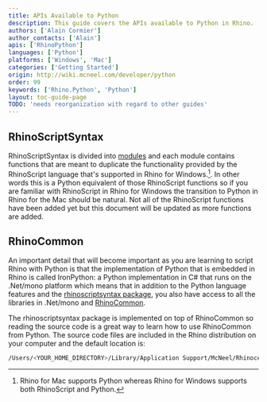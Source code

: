 ```yaml
---
title: APIs Available to Python
description: This guide covers the APIs available to Python in Rhino.
authors: ['Alain Cormier']
author_contacts: ['Alain']
apis: ['RhinoPython']
languages: ['Python']
platforms: ['Windows', 'Mac']
categories: ['Getting Started']
origin: http://wiki.mcneel.com/developer/python
order: 99
keywords: ['Rhino.Python', 'Python']
layout: toc-guide-page
TODO: 'needs reorganization with regard to other guides'
---
```


 
## RhinoScriptSyntax

RhinoScriptSyntax is divided into [modules](/api/RhinoScriptSyntax/win) and each module contains functions that are meant to duplicate the functionality provided by the RhinoScript language that's supported in Rhino for Windows.[^1].  In other words this is a Python equivalent of those RhinoScript functions so if you are familiar with RhinoScript in Rhino for Windows the transition to Python in Rhino for the Mac should be natural.  Not all of the RhinoScript functions have been added yet but this document will be updated as more functions are added.

## RhinoCommon

An important detail that will become important as you are learning to script Rhino with Python is that the implementation of Python that is embedded in Rhino is called IronPython: a Python implementation in C# that runs on the .Net/mono platform which means that in addition to the Python language features and the [rhinoscriptsyntax package](/api/RhinoScriptSyntax/win), you also have access to all the libraries in .Net/mono and [RhinoCommon](../../rhinocommon/what-is-rhinocommon/).

The rhinoscriptsyntax package is implemented on top of RhinoCommon so reading the source code is a great way to learn how to use RhinoCommon from Python.  The source code files are included in the Rhino distribution on your computer and the default location is:
```bash
/Users/<YOUR_HOME_DIRECTORY>/Library/Application Support/McNeel/Rhinoceros/MacPlugIns/ironpython/settings/lib/rhinoscript
```

[^1]: Rhino for Mac supports Python whereas Rhino for Windows supports both RhinoScript and Python.
